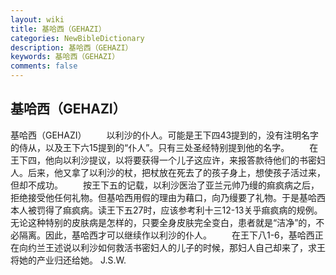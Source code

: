 ```yaml
---
layout: wiki
title: 基哈西（GEHAZI）
categories: NewBibleDictionary
description: 基哈西（GEHAZI）
keywords: 基哈西（GEHAZI）
comments: false
---
```


## 基哈西（GEHAZI）



基哈西（GEHAZI）
　　以利沙的仆人。可能是王下四43提到的，没有注明名字的侍从，以及王下六15提到的“仆人”。只有三处圣经特别提到他的名字。
　　在王下四，他向以利沙提议，以将要获得一个儿子这应许，来报答款待他们的书密妇人。后来，他又拿了以利沙的杖，把杖放在死去了的孩子身上，想使孩子活过来，但却不成功。
　　按王下五的记载，以利沙医治了亚兰元帅乃缦的痲疯病之后，拒绝接受他任何礼物。但基哈西用假的理由为藉口，向乃缦要了礼物。于是基哈西本人被罚得了痲疯病。读王下五27时，应该参考利十三12-13关乎痲疯病的规例。无论这种特别的皮肤病是怎样的，只要全身皮肤完全变白，患者就是“洁净”的，不必隔离。因此，基哈西才可以继续作以利沙的仆人。
　　在王下八1-6，基哈西正在向约兰王述说以利沙如何救活书密妇人的儿子的时候，那妇人自己却来了，求王将她的产业归还给她。
J.S.W.



